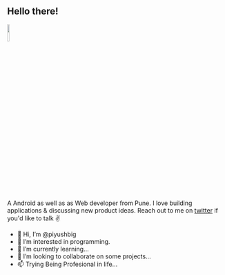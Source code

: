  ## Hello there!
<img src="https://raw.githubusercontent.com/DaniAkash/DaniAkash/master/assets/avatar.png" width=10% height=10%>                                 



A Android as well as as Web developer from Pune. I love building applications & discussing new product ideas. Reach out to me on [twitter](https://twitter.com/piyush_shitole?t=EcF6MI20_DCb6LfxNFH3BA&s=08) if you'd like to talk ✌️


- 👋 Hi, I’m @piyushbig
- 👀 I’m interested in programming.
- 🌱 I’m currently learning...
- 💞️ I’m looking to collaborate on some projects...
- 📫 Trying Being Profesional in life...




<!---
piyushbig/piyushbig is a ✨ special ✨ repository because its `README.md` (this file) appears on your GitHub profile.
You can click the Preview link to take a look at your changes.
--->

